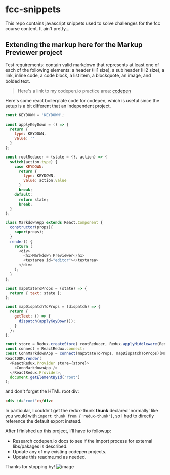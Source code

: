 # fcc-snippets

This repo contains javascript snippets used to solve challenges for the fcc course content. It ain't pretty...

## Extending the markup here for the Markup Previewer project

Test requirements: contain valid markdown that represents at least one of each of the following elements: a header (H1 size), a sub header (H2 size), a link, inline code, a code block, a list item, a blockquote, an image, and bolded text.

> Here's a link to my codepen.io practice area: [codepen](https://codepen.io/RussBeall/)

Here's some react boilerplate code for codepen, which is useful since the setup is a bit different that an independent project.
```javascript
const KEYDOWN = 'KEYDOWN';

const applyKeyDown = () => {
  return {
    type: KEYDOWN,
    value: ''
  }
};

const rootReducer = (state = {}, action) => {
  switch(action.type) {
    case KEYDOWN:
      return {
        type: KEYDOWN,
        value: action.value
      }
      break;
    default:
      return state;
      break;
  }
};

class MarkdownApp extends React.Component {
  constructor(props){
    super(props);
  }  
  render() {
    return (
      <div>
        <h1>Markdown Previewer</h1>
        <textarea id="editor"></textarea>
      </div>
    );
  }
};

const mapStateToProps = (state) => {
  return { text: state };
};

const mapDispatchToProps = (dispatch) => {
  return {
    getText: () => {
      dispatch(applyKeyDown());
    }
  };
};

const store = Redux.createStore( rootReducer, Redux.applyMiddleware(ReduxThunk.default));
const connect = ReactRedux.connect;
const ConnMarkdownApp = connect(mapStateToProps, mapDispatchToProps)(MarkdownApp);
ReactDOM.render(
  <ReactRedux.Provider store={store}>
    <ConnMarkdownApp />
  </ReactRedux.Provider>,
  document.getElementById('root')
);
```
and don't forget the HTML root div:
```html
<div id="root"></div>
```
In particular, I couldn't get the redux-thunk **thunk** declared 'normally' like you would with `import thunk from {'redux-thunk'}`, so I had to directly reference the default export instead.

After I finished up this project, I'll have to followup:
* Research codepen.io docs to see if the import process for external libs/pakages is described.
* Update any of my existing codepen projects.
* Update this readme.md as needed.

Thanks for stopping by!
![image](https://upload.wikimedia.org/wikipedia/commons/thumb/a/a7/React-icon.svg/330px-React-icon.svg.png)
